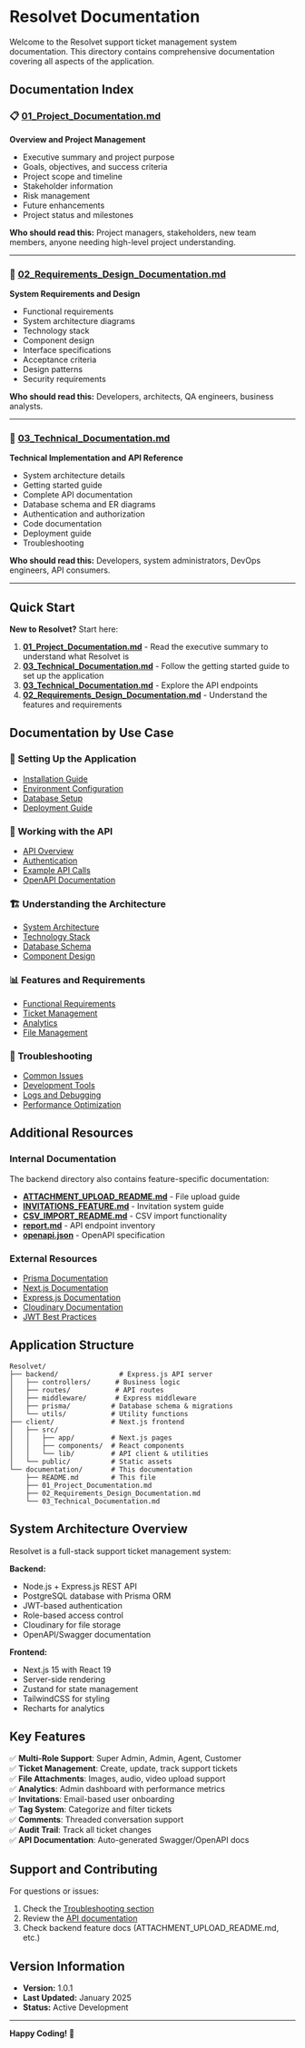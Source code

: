 # Resolvet Documentation

Welcome to the Resolvet support ticket management system documentation. This directory contains comprehensive documentation covering all aspects of the application.

## Documentation Index

### 📋 [01_Project_Documentation.md](./01_Project_Documentation.md)
**Overview and Project Management**

- Executive summary and project purpose
- Goals, objectives, and success criteria
- Project scope and timeline
- Stakeholder information
- Risk management
- Future enhancements
- Project status and milestones

**Who should read this:** Project managers, stakeholders, new team members, anyone needing high-level project understanding.

---

### 📐 [02_Requirements_Design_Documentation.md](./02_Requirements_Design_Documentation.md)
**System Requirements and Design**

- Functional requirements
- System architecture diagrams
- Technology stack
- Component design
- Interface specifications
- Acceptance criteria
- Design patterns
- Security requirements

**Who should read this:** Developers, architects, QA engineers, business analysts.

---

### 🔧 [03_Technical_Documentation.md](./03_Technical_Documentation.md)
**Technical Implementation and API Reference**

- System architecture details
- Getting started guide
- Complete API documentation
- Database schema and ER diagrams
- Authentication and authorization
- Code documentation
- Deployment guide
- Troubleshooting

**Who should read this:** Developers, system administrators, DevOps engineers, API consumers.

---

## Quick Start

**New to Resolvet?** Start here:

1. **[01_Project_Documentation.md](./01_Project_Documentation.md#-executive-summary)** - Read the executive summary to understand what Resolvet is
2. **[03_Technical_Documentation.md](./03_Technical_Documentation.md#-getting-started)** - Follow the getting started guide to set up the application
3. **[03_Technical_Documentation.md](./03_Technical_Documentation.md#-api-documentation)** - Explore the API endpoints
4. **[02_Requirements_Design_Documentation.md](./02_Requirements_Design_Documentation.md#-functional-requirements)** - Understand the features and requirements

## Documentation by Use Case

### 🚀 Setting Up the Application
- [Installation Guide](./03_Technical_Documentation.md#-getting-started)
- [Environment Configuration](./03_Technical_Documentation.md#-environment-configuration)
- [Database Setup](./03_Technical_Documentation.md#-database-migration)
- [Deployment Guide](./03_Technical_Documentation.md#-deployment-guide)

### 🔌 Working with the API
- [API Overview](./03_Technical_Documentation.md#-api-documentation)
- [Authentication](./03_Technical_Documentation.md#-authentication--authorization)
- [Example API Calls](./03_Technical_Documentation.md#-example-api-calls)
- [OpenAPI Documentation](./03_Technical_Documentation.md#-openapi-documentation)

### 🏗️ Understanding the Architecture
- [System Architecture](./03_Technical_Documentation.md#-system-architecture)
- [Technology Stack](./03_Technical_Documentation.md#-technology-stack)
- [Database Schema](./03_Technical_Documentation.md#-database-schema)
- [Component Design](./02_Requirements_Design_Documentation.md#-component-design)

### 📊 Features and Requirements
- [Functional Requirements](./02_Requirements_Design_Documentation.md#-functional-requirements)
- [Ticket Management](./02_Requirements_Design_Documentation.md#-ticket-management)
- [Analytics](./02_Requirements_Design_Documentation.md#-analytics-and-reporting)
- [File Management](./02_Requirements_Design_Documentation.md#-file-management)

### 🐛 Troubleshooting
- [Common Issues](./03_Technical_Documentation.md#-common-issues)
- [Development Tools](./03_Technical_Documentation.md#-development-tools)
- [Logs and Debugging](./03_Technical_Documentation.md#-logs-and-debugging)
- [Performance Optimization](./03_Technical_Documentation.md#-performance-optimization)

## Additional Resources

### Internal Documentation
The backend directory also contains feature-specific documentation:

- **[ATTACHMENT_UPLOAD_README.md](../backend/ATTACHMENT_UPLOAD_README.md)** - File upload guide
- **[INVITATIONS_FEATURE.md](../backend/INVITATIONS_FEATURE.md)** - Invitation system guide
- **[CSV_IMPORT_README.md](../backend/CSV_IMPORT_README.md)** - CSV import functionality
- **[report.md](../backend/report.md)** - API endpoint inventory
- **[openapi.json](../backend/openapi.json)** - OpenAPI specification

### External Resources

- [Prisma Documentation](https://www.prisma.io/docs/)
- [Next.js Documentation](https://nextjs.org/docs/)
- [Express.js Documentation](https://expressjs.com/)
- [Cloudinary Documentation](https://cloudinary.com/documentation)
- [JWT Best Practices](https://datatracker.ietf.org/doc/html/rfc7519)

## Application Structure

```
Resolvet/
├── backend/               # Express.js API server
│   ├── controllers/      # Business logic
│   ├── routes/           # API routes
│   ├── middleware/       # Express middleware
│   ├── prisma/          # Database schema & migrations
│   └── utils/           # Utility functions
├── client/              # Next.js frontend
│   ├── src/
│   │   ├── app/         # Next.js pages
│   │   ├── components/  # React components
│   │   └── lib/         # API client & utilities
│   └── public/          # Static assets
└── documentation/       # This documentation
    ├── README.md        # This file
    ├── 01_Project_Documentation.md
    ├── 02_Requirements_Design_Documentation.md
    └── 03_Technical_Documentation.md
```

## System Architecture Overview

Resolvet is a full-stack support ticket management system:

**Backend:**
- Node.js + Express.js REST API
- PostgreSQL database with Prisma ORM
- JWT-based authentication
- Role-based access control
- Cloudinary for file storage
- OpenAPI/Swagger documentation

**Frontend:**
- Next.js 15 with React 19
- Server-side rendering
- Zustand for state management
- TailwindCSS for styling
- Recharts for analytics

## Key Features

✅ **Multi-Role Support**: Super Admin, Admin, Agent, Customer  
✅ **Ticket Management**: Create, update, track support tickets  
✅ **File Attachments**: Images, audio, video upload support  
✅ **Analytics**: Admin dashboard with performance metrics  
✅ **Invitations**: Email-based user onboarding  
✅ **Tag System**: Categorize and filter tickets  
✅ **Comments**: Threaded conversation support  
✅ **Audit Trail**: Track all ticket changes  
✅ **API Documentation**: Auto-generated Swagger/OpenAPI docs  

## Support and Contributing

For questions or issues:
1. Check the [Troubleshooting section](./03_Technical_Documentation.md#-troubleshooting)
2. Review the [API documentation](./03_Technical_Documentation.md#-api-documentation)
3. Check backend feature docs (ATTACHMENT_UPLOAD_README.md, etc.)

## Version Information

- **Version:** 1.0.1
- **Last Updated:** January 2025
- **Status:** Active Development

---

**Happy Coding! 🚀**

